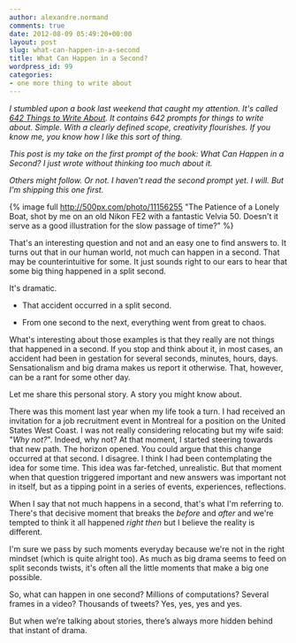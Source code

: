 ```yaml
---
author: alexandre.normand
comments: true
date: 2012-08-09 05:49:20+00:00
layout: post
slug: what-can-happen-in-a-second
title: What Can Happen in a Second?
wordpress_id: 99
categories:
- one more thing to write about
---
```


_I stumbled upon a book last weekend that caught my attention. It's called [642 Things to Write About](http://www.amazon.com/Things-Journal-Francisco-Writers-Grotto/dp/1452105448). It contains 642 prompts for things to write about. Simple. With a clearly defined scope, creativity flourishes. If you know me, you know how I like this sort of thing._

_This post is my take on the first prompt of the book: What Can Happen in a Second? I just wrote without thinking too much about it._

_Others might follow. Or not. I haven't read the second prompt yet. I will. But I'm shipping this one first._

{% image full http://500px.com/photo/11156255 "The Patience of a Lonely Boat, shot by me on an old Nikon FE2 with a fantastic Velvia 50. Doesn't it serve as a good illustration for the slow passage of time?" %}

That's an interesting question and not and an easy one to find answers to. It turns out that in our human world, not much can happen in a second. That may be counterintuitive for some. It just sounds right to our ears to hear that some big thing happened in a split second.

It's dramatic.



- That accident occurred in a split second.

- From one second to the next, everything went from great to chaos.

What's interesting about those examples is that they really are not things that happened in a second. If you stop and think about it, in most cases, an accident had been in gestation for several seconds, minutes, hours, days. Sensationalism and big drama makes us report it otherwise. That, however, can be a rant for some other day.

Let me share this personal story. A story you might know about.

There was this moment last year when my life took a turn. I had received an invitation for a job recruitment event in Montreal for a position on the United States West Coast. I was not really considering relocating but my wife said: "_Why not?_". Indeed, why not? At that moment, I started steering towards that new path. The horizon opened. You could argue that this change occurred at that second. I disagree. I think I had been contemplating the idea for some time. This idea was far-fetched, unrealistic. But that moment when that question triggered important and new answers was important not in itself, but as a tipping point in a series of events, experiences, reflections.

When I say that not much happens in a second, that's what I'm referring to. There's that decisive moment that breaks the _before_ and _after_ and we're tempted to think it all happened _right then_ but I believe the reality is different.

I'm sure we pass by such moments everyday because we're not in the right mindset (which is quite alright too). As much as big drama seems to feed on split seconds twists, it's often all the little moments that make a big one possible.

So, what can happen in one second? Millions of computations? Several frames in a video? Thousands of tweets? Yes, yes, yes and yes.

But when we’re talking about stories, there’s always more hidden behind that instant of drama.
